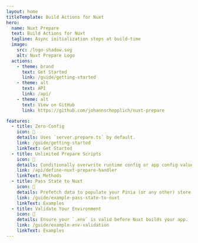 ```yaml
---
layout: home
titleTemplate: Build Actions for Nuxt
hero:
  name: Nuxt Prepare
  text: Build Actions for Nuxt
  tagline: Async initialization steps at build-time
  image:
    src: /logo-shadow.svg
    alt: Nuxt Prepare Logo
  actions:
    - theme: brand
      text: Get Started
      link: /guide/getting-started
    - theme: alt
      text: API
      link: /api/
    - theme: alt
      text: View on GitHub
      link: https://github.com/johannschopplich/nuxt-prepare

features:
  - title: Zero-Config
    icon: 🦦
    details: Uses `server.prepare.ts` by default.
    link: /guide/getting-started
    linkText: Get Started
  - title: Unlimited Prepare Scripts
    icon: 🦾
    details: Conditionally overwrite runtime config or app config values.
    link: /api/define-nuxt-prepare-handler
    linkText: Methods
  - title: Pass State to Nuxt
    icon: 🫴
    details: Prefetch data to populate your Pinia (or any other) store.
    link: /guide/example-pass-state-to-nuxt
    linkText: Examples
  - title: Validate Your Environment
    icon: 🦜
    details: Ensure your `.env` is valid before Nuxt builds your app.
    link: /guide/example-env-validation
    linkText: Examples
---
```

